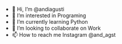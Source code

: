 - 👋 Hi, I’m @andiagusti
- 👀 I’m interested in Programing 
- 🌱 I’m currently learning Python
- 💞️ I’m looking to collaborate on Work
- 📫 How to reach me Instagram @and_agst

<!---
andiagusti613/andiagusti613 is a ✨ special ✨ repository because its `README.md` (this file) appears on your GitHub profile.
You can click the Preview link to take a look at your changes.
--->
